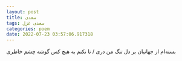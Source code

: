 ```yaml
---
layout: post
title: سعدی
tags: سعدی غزل
categories: poem
date: 2022-07-23 03:57:06.917318
---
```


بسته‌ام از جهانیان بر دل تنگ من دری / تا نکنم به هیچ کس گوشه چشم خاطری